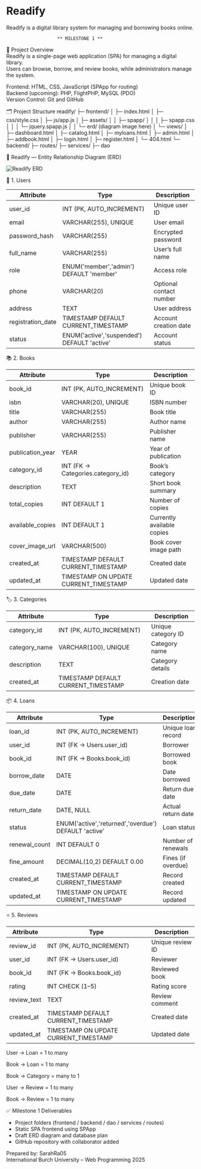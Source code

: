 # Readify
Readify is a digital library system for managing and borrowing books online.

                       ** MILESTONE 1 **

🧩 Project Overview  
Readify is a single-page web application (SPA) for managing a digital library.  
Users can browse, borrow, and review books, while administrators manage the system.  

Frontend: HTML, CSS, JavaScript (SPApp for routing)  
Backend (upcoming): PHP, FlightPHP, MySQL (PDO)  
Version Control: Git and GitHub 


🗂 Project Structure
readify/
├─ frontend/
│ ├─ index.html
│ ├─ css/style.css
│ ├─ js/app.js
│ ├─ assets/
│ │ ├─ spapp/
│ │ │ ├─ spapp.css
│ │ │ └─ jquery.spapp.js
│ │ └─ erd/ (diagram image here)
│ └─ views/
│ ├─ dashboard.html
│ ├─ catalog.html
│ ├─ myloans.html
│ ├─ admin.html
│ ├─ addbook.html
│ ├─ login.html
│ ├─ register.html
│ └─ 404.html
└─ backend/
├─ routes/ ├─ services/ ├─ dao


📘 Readify — Entity Relationship Diagram (ERD)

![Readify ERD](frontend/assets/erd/readify_simple_erd.png)

🧍 1. Users

| Attribute         | Type                                        | Description             |
| ----------------- | ------------------------------------------- | ----------------------- |
| user_id           | INT (PK, AUTO_INCREMENT)                    | Unique user ID          |
| email             | VARCHAR(255), UNIQUE                        | User email              |
| password_hash     | VARCHAR(255)                                | Encrypted password      |
| full_name         | VARCHAR(255)                                | User’s full name        |
| role              | ENUM('member','admin') DEFAULT 'member'     | Access role             |
| phone             | VARCHAR(20)                                 | Optional contact number |
| address           | TEXT                                        | User address            |
| registration_date | TIMESTAMP DEFAULT CURRENT_TIMESTAMP         | Account creation date   |
| status            | ENUM('active','suspended') DEFAULT 'active' | Account status          |


📚 2. Books

| Attribute        | Type                                  | Description                |
| ---------------- | ------------------------------------- | -------------------------- |
| book_id          | INT (PK, AUTO_INCREMENT)              | Unique book ID             |
| isbn             | VARCHAR(20), UNIQUE                   | ISBN number                |
| title            | VARCHAR(255)                          | Book title                 |
| author           | VARCHAR(255)                          | Author name                |
| publisher        | VARCHAR(255)                          | Publisher name             |
| publication_year | YEAR                                  | Year of publication        |
| category_id      | INT (FK → Categories.category_id)     | Book’s category            |
| description      | TEXT                                  | Short book summary         |
| total_copies     | INT DEFAULT 1                         | Number of copies           |
| available_copies | INT DEFAULT 1                         | Currently available copies |
| cover_image_url  | VARCHAR(500)                          | Book cover image path      |
| created_at       | TIMESTAMP DEFAULT CURRENT_TIMESTAMP   | Created date               |
| updated_at       | TIMESTAMP ON UPDATE CURRENT_TIMESTAMP | Updated date               |


🏷️ 3. Categories

| Attribute     | Type                                | Description        |
| ------------- | ----------------------------------- | ------------------ |
| category_id   | INT (PK, AUTO_INCREMENT)            | Unique category ID |
| category_name | VARCHAR(100), UNIQUE                | Category name      |
| description   | TEXT                                | Category details   |
| created_at    | TIMESTAMP DEFAULT CURRENT_TIMESTAMP | Creation date      |


📦 4. Loans

| Attribute     | Type                                                 | Description        |
| ------------- | ---------------------------------------------------- | ------------------ |
| loan_id       | INT (PK, AUTO_INCREMENT)                             | Unique loan record |
| user_id       | INT (FK → Users.user_id)                             | Borrower           |
| book_id       | INT (FK → Books.book_id)                             | Borrowed book      |
| borrow_date   | DATE                                                 | Date borrowed      |
| due_date      | DATE                                                 | Return due date    |
| return_date   | DATE, NULL                                           | Actual return date |
| status        | ENUM('active','returned','overdue') DEFAULT 'active' | Loan status        |
| renewal_count | INT DEFAULT 0                                        | Number of renewals |
| fine_amount   | DECIMAL(10,2) DEFAULT 0.00                           | Fines (if overdue) |
| created_at    | TIMESTAMP DEFAULT CURRENT_TIMESTAMP                  | Record created     |
| updated_at    | TIMESTAMP ON UPDATE CURRENT_TIMESTAMP                | Record updated     |


⭐ 5. Reviews

| Attribute   | Type                                  | Description      |
| ----------- | ------------------------------------- | ---------------- |
| review_id   | INT (PK, AUTO_INCREMENT)              | Unique review ID |
| user_id     | INT (FK → Users.user_id)              | Reviewer         |
| book_id     | INT (FK → Books.book_id)              | Reviewed book    |
| rating      | INT CHECK (1–5)                       | Rating score     |
| review_text | TEXT                                  | Review comment   |
| created_at  | TIMESTAMP DEFAULT CURRENT_TIMESTAMP   | Created date     |
| updated_at  | TIMESTAMP ON UPDATE CURRENT_TIMESTAMP | Updated date     |


User → Loan = 1 to many

Book → Loan = 1 to many

Book → Category = many to 1

User → Review = 1 to many

Book → Review = 1 to many


✅ Milestone 1 Deliverables  
- Project folders (frontend / backend / dao / services / routes)  
- Static SPA frontend using SPApp  
- Draft ERD diagram and database plan  
- GitHub repository with collaborator added  

Prepared by: SarahRa05  
International Burch University – Web Programming 2025